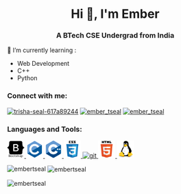 <h1 align="center">Hi 👋, I'm Ember</h1>
<h3 align="center">A BTech CSE Undergrad from India</h3>

🌱 I’m currently learning :
- Web Development
- C++
- Python

<h3 align="left">Connect with me:</h3>
<p align="left">
<a href="https://linkedin.com/in/trisha-seal-617a89244" target="blank"><img align="center" src="https://raw.githubusercontent.com/rahuldkjain/github-profile-readme-generator/master/src/images/icons/Social/linked-in-alt.svg" alt="trisha-seal-617a89244" height="30" width="40" /></a>
<a href="https://www.codechef.com/users/ember_tseal" target="blank"><img align="center" src="https://cdn.jsdelivr.net/npm/simple-icons@3.1.0/icons/codechef.svg" alt="ember_tseal" height="30" width="40" /></a>
<a href="https://www.hackerrank.com/ember_tseal" target="blank"><img align="center" src="https://raw.githubusercontent.com/rahuldkjain/github-profile-readme-generator/master/src/images/icons/Social/hackerrank.svg" alt="ember_tseal" height="30" width="40" /></a>
</p>

<h3 align="left">Languages and Tools:</h3>
<p align="left"> <a href="https://getbootstrap.com" target="_blank" rel="noreferrer"> <img src="https://raw.githubusercontent.com/devicons/devicon/master/icons/bootstrap/bootstrap-plain-wordmark.svg" alt="bootstrap" width="40" height="40"/> </a> <a href="https://www.cprogramming.com/" target="_blank" rel="noreferrer"> <img src="https://raw.githubusercontent.com/devicons/devicon/master/icons/c/c-original.svg" alt="c" width="40" height="40"/> </a> <a href="https://www.w3schools.com/cpp/" target="_blank" rel="noreferrer"> <img src="https://raw.githubusercontent.com/devicons/devicon/master/icons/cplusplus/cplusplus-original.svg" alt="cplusplus" width="40" height="40"/> </a> <a href="https://www.w3schools.com/css/" target="_blank" rel="noreferrer"> <img src="https://raw.githubusercontent.com/devicons/devicon/master/icons/css3/css3-original-wordmark.svg" alt="css3" width="40" height="40"/> </a> <a href="https://git-scm.com/" target="_blank" rel="noreferrer"> <img src="https://www.vectorlogo.zone/logos/git-scm/git-scm-icon.svg" alt="git" width="40" height="40"/> </a> <a href="https://www.w3.org/html/" target="_blank" rel="noreferrer"> <img src="https://raw.githubusercontent.com/devicons/devicon/master/icons/html5/html5-original-wordmark.svg" alt="html5" width="40" height="40"/> </a> <a href="https://www.linux.org/" target="_blank" rel="noreferrer"> <img src="https://raw.githubusercontent.com/devicons/devicon/master/icons/linux/linux-original.svg" alt="linux" width="40" height="40"/> </a> </p>

<p><img align="left" src="https://github-readme-stats.vercel.app/api/top-langs?username=embertseal&show_icons=true&locale=en&layout=compact" alt="embertseal" /></p>

<p>&nbsp;<img align="center" src="https://github-readme-stats.vercel.app/api?username=embertseal&show_icons=true&locale=en" alt="embertseal" /></p>

<p><img align="center" src="https://github-readme-streak-stats.herokuapp.com/?user=embertseal&" alt="embertseal" /></p>
